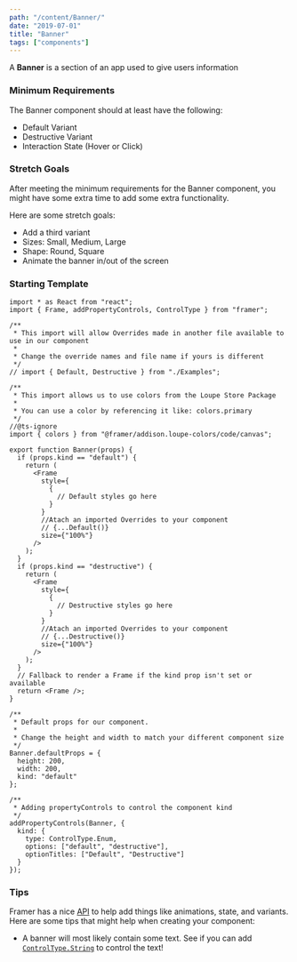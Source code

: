 ```yaml
---
path: "/content/Banner/"
date: "2019-07-01"
title: "Banner"
tags: ["components"]
---
```


A **Banner** is a section of an app used to give users information

### Minimum Requirements

The Banner component should at least have the following:

- Default Variant
- Destructive Variant
- Interaction State (Hover or Click)

### Stretch Goals

After meeting the minimum requirements for the Banner component, you might have some extra time to add some extra functionality.

Here are some stretch goals:

- Add a third variant
- Sizes: Small, Medium, Large
- Shape: Round, Square
- Animate the banner in/out of the screen

### Starting Template

```tsx
import * as React from "react";
import { Frame, addPropertyControls, ControlType } from "framer";

/**
 * This import will allow Overrides made in another file available to use in our component
 *
 * Change the override names and file name if yours is different
 */
// import { Default, Destructive } from "./Examples";

/**
 * This import allows us to use colors from the Loupe Store Package
 *
 * You can use a color by referencing it like: colors.primary
 */
//@ts-ignore
import { colors } from "@framer/addison.loupe-colors/code/canvas";

export function Banner(props) {
  if (props.kind == "default") {
    return (
      <Frame
        style={
          {
            // Default styles go here
          }
        }
        //Atach an imported Overrides to your component
        // {...Default()}
        size={"100%"}
      />
    );
  }
  if (props.kind == "destructive") {
    return (
      <Frame
        style={
          {
            // Destructive styles go here
          }
        }
        //Atach an imported Overrides to your component
        // {...Destructive()}
        size={"100%"}
      />
    );
  }
  // Fallback to render a Frame if the kind prop isn't set or available
  return <Frame />;
}

/**
 * Default props for our component.
 *
 * Change the height and width to match your different component size
 */
Banner.defaultProps = {
  height: 200,
  width: 200,
  kind: "default"
};

/**
 * Adding propertyControls to control the component kind
 */
addPropertyControls(Banner, {
  kind: {
    type: ControlType.Enum,
    options: ["default", "destructive"],
    optionTitles: ["Default", "Destructive"]
  }
});
```

### Tips

Framer has a nice [API](https://www.framer.com/api/) to help add things like animations, state, and variants. Here are some tips that might help when creating your component:

- A banner will most likely contain some text. See if you can add [`ControlType.String`](https://www.framer.com/api/property-controls/#string) to control the text!
